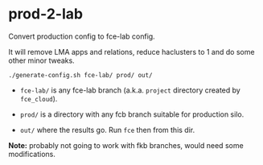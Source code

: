 # prod-2-lab

Convert production config to fce-lab config.

It will remove LMA apps and relations, reduce haclusters to 1 and do some other minor tweaks.

`./generate-config.sh fce-lab/ prod/ out/`

- `fce-lab/` is any fce-lab branch (a.k.a. `project` directory created by `fce_cloud`).

- `prod/` is a directory with any fcb branch suitable for production silo.

- `out/` where the results go. Run `fce` then from this dir.

**Note:** probably not going to work with fkb branches, would need some modifications.
